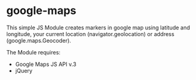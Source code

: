 google-maps
===========

This simple JS Module creates markers in google map using latitude and longitude, your current location (navigator.geolocation) or address (google.maps.Geocoder).

The Module requires:
- Google Maps JS API v.3
- jQuery
